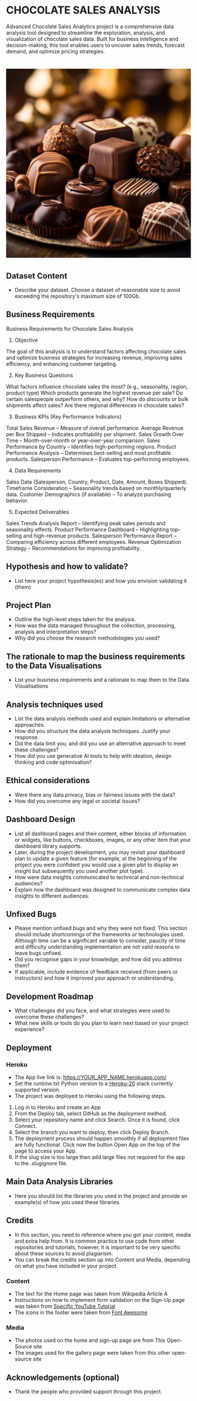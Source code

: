 
# CHOCOLATE SALES ANALYSIS

Advanced Chocolate Sales Analytics project is a comprehensive data analysis tool designed to streamline the exploration, analysis, and visualization of chocolate sales data. Built for business intelligence and decision-making, this tool enables users to uncover sales trends, forecast demand, and optimize pricing strategies.

# ![Chocolate photo](images/choco3.png)


## Dataset Content
* Describe your dataset. Choose a dataset of reasonable size to avoid exceeding the repository's maximum size of 100Gb.


## Business Requirements

Business Requirements for Chocolate Sales Analysis

1. Objective

The goal of this analysis is to understand factors affecting chocolate sales and optimize business strategies for increasing revenue, improving sales efficiency, and enhancing customer targeting.

2. Key Business Questions

What factors influence chocolate sales the most? (e.g., seasonality, region, product type)
Which products generate the highest revenue per sale?
Do certain salespeople outperform others, and why?
How do discounts or bulk shipments affect sales?
Are there regional differences in chocolate sales?

3. Business KPIs (Key Performance Indicators)

Total Sales Revenue – Measure of overall performance.
Average Revenue per Box Shipped – Indicates profitability per shipment.
Sales Growth Over Time – Month-over-month or year-over-year comparison.
Sales Performance by Country – Identifies high-performing regions.
Product Performance Analysis – Determines best-selling and most profitable products.
Salesperson Performance – Evaluates top-performing employees.

4. Data Requirements

Sales Data (Salesperson, Country, Product, Date, Amount, Boxes Shipped).
Timeframe Consideration – Seasonality trends based on monthly/quarterly data.
Customer Demographics (if available) – To analyze purchasing behavior.

5. Expected Deliverables

Sales Trends Analysis Report – Identifying peak sales periods and seasonality effects.
Product Performance Dashboard – Highlighting top-selling and high-revenue products.
Salesperson Performance Report – Comparing efficiency across different employees.
Revenue Optimization Strategy – Recommendations for improving profitability.





## Hypothesis and how to validate?
* List here your project hypothesis(es) and how you envision validating it (them) 

## Project Plan
* Outline the high-level steps taken for the analysis.
* How was the data managed throughout the collection, processing, analysis and interpretation steps?
* Why did you choose the research methodologies you used?

## The rationale to map the business requirements to the Data Visualisations
* List your business requirements and a rationale to map them to the Data Visualisations

## Analysis techniques used
* List the data analysis methods used and explain limitations or alternative approaches.
* How did you structure the data analysis techniques. Justify your response.
* Did the data limit you, and did you use an alternative approach to meet these challenges?
* How did you use generative AI tools to help with ideation, design thinking and code optimisation?

## Ethical considerations
* Were there any data privacy, bias or fairness issues with the data?
* How did you overcome any legal or societal issues?

## Dashboard Design
* List all dashboard pages and their content, either blocks of information or widgets, like buttons, checkboxes, images, or any other item that your dashboard library supports.
* Later, during the project development, you may revisit your dashboard plan to update a given feature (for example, at the beginning of the project you were confident you would use a given plot to display an insight but subsequently you used another plot type).
* How were data insights communicated to technical and non-technical audiences?
* Explain how the dashboard was designed to communicate complex data insights to different audiences. 

## Unfixed Bugs
* Please mention unfixed bugs and why they were not fixed. This section should include shortcomings of the frameworks or technologies used. Although time can be a significant variable to consider, paucity of time and difficulty understanding implementation are not valid reasons to leave bugs unfixed.
* Did you recognise gaps in your knowledge, and how did you address them?
* If applicable, include evidence of feedback received (from peers or instructors) and how it improved your approach or understanding.

## Development Roadmap
* What challenges did you face, and what strategies were used to overcome these challenges?
* What new skills or tools do you plan to learn next based on your project experience? 

## Deployment
### Heroku

* The App live link is: https://YOUR_APP_NAME.herokuapp.com/ 
* Set the runtime.txt Python version to a [Heroku-20](https://devcenter.heroku.com/articles/python-support#supported-runtimes) stack currently supported version.
* The project was deployed to Heroku using the following steps.

1. Log in to Heroku and create an App
2. From the Deploy tab, select GitHub as the deployment method.
3. Select your repository name and click Search. Once it is found, click Connect.
4. Select the branch you want to deploy, then click Deploy Branch.
5. The deployment process should happen smoothly if all deployment files are fully functional. Click now the button Open App on the top of the page to access your App.
6. If the slug size is too large then add large files not required for the app to the .slugignore file.


## Main Data Analysis Libraries
* Here you should list the libraries you used in the project and provide an example(s) of how you used these libraries.


## Credits 

* In this section, you need to reference where you got your content, media and extra help from. It is common practice to use code from other repositories and tutorials, however, it is important to be very specific about these sources to avoid plagiarism. 
* You can break the credits section up into Content and Media, depending on what you have included in your project. 

### Content 

- The text for the Home page was taken from Wikipedia Article A
- Instructions on how to implement form validation on the Sign-Up page was taken from [Specific YouTube Tutorial](https://www.youtube.com/)
- The icons in the footer were taken from [Font Awesome](https://fontawesome.com/)

### Media

- The photos used on the home and sign-up page are from This Open-Source site
- The images used for the gallery page were taken from this other open-source site



## Acknowledgements (optional)
* Thank the people who provided support through this project.